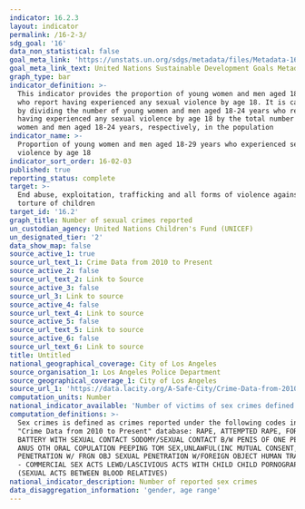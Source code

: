 ```yaml
---
indicator: 16.2.3
layout: indicator
permalink: /16-2-3/
sdg_goal: '16'
data_non_statistical: false
goal_meta_link: 'https://unstats.un.org/sdgs/metadata/files/Metadata-16-02-03.pdf'
goal_meta_link_text: United Nations Sustainable Development Goals Metadata (PDF 208 KB)
graph_type: bar
indicator_definition: >-
  This indicator provides the proportion of young women and men aged 18-24 years
  who report having experienced any sexual violence by age 18. It is calculated
  by dividing the number of young women and men aged 18-24 years who report
  having experienced any sexual violence by age 18 by the total number of young
  women and men aged 18-24 years, respectively, in the population
indicator_name: >-
  Proportion of young women and men aged 18-29 years who experienced sexual
  violence by age 18
indicator_sort_order: 16-02-03
published: true
reporting_status: complete
target: >-
  End abuse, exploitation, trafficking and all forms of violence against and
  torture of children
target_id: '16.2'
graph_title: Number of sexual crimes reported
un_custodian_agency: United Nations Children's Fund (UNICEF)
un_designated_tier: '2'
data_show_map: false
source_active_1: true
source_url_text_1: Crime Data from 2010 to Present
source_active_2: false
source_url_text_2: Link to Source
source_active_3: false
source_url_3: Link to source
source_active_4: false
source_url_text_4: Link to source
source_active_5: false
source_url_text_5: Link to source
source_active_6: false
source_url_text_6: Link to source
title: Untitled
national_geographical_coverage: City of Los Angeles
source_organisation_1: Los Angeles Police Department
source_geographical_coverage_1: City of Los Angeles
source_url_1: 'https://data.lacity.org/A-Safe-City/Crime-Data-from-2010-to-Present/63jg-8b9z'
computation_units: Number
national_indicator_available: 'Number of victims of sex crimes defined as crimes reported under the codes:'
computation_definitions: >-
  Sex crimes is defined as crimes reported under the following codes in the LAPD
  "Crime Data from 2010 to Present" database: RAPE, ATTEMPTED RAPE, FORCIBLE
  BATTERY WITH SEXUAL CONTACT SODOMY/SEXUAL CONTACT B/W PENIS OF ONE PERS TO
  ANUS OTH ORAL COPULATION PEEPING TOM SEX,UNLAWFUL(INC MUTUAL CONSENT,
  PENETRATION W/ FRGN OBJ SEXUAL PENETRATION W/FOREIGN OBJECT HUMAN TRAFFICKING
  - COMMERCIAL SEX ACTS LEWD/LASCIVIOUS ACTS WITH CHILD CHILD PORNOGRAPHY INCEST
  (SEXUAL ACTS BETWEEN BLOOD RELATIVES)
national_indicator_description: Number of reported sex crimes
data_disaggregation_information: 'gender, age range'
---
```

